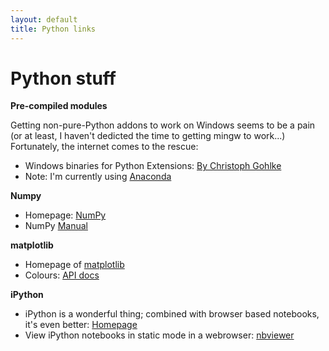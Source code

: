 ```yaml
---
layout: default
title: Python links
---
```


<h1>Python stuff</h1>

**Pre-compiled modules**

Getting non-pure-Python addons to work on Windows seems to be a pain (or at least, I haven't dedicted the time to getting mingw to work...)  Fortunately, the internet comes to the rescue:

   - Windows binaries for Python Extensions: [By Christoph Gohlke](http://www.lfd.uci.edu/~gohlke/pythonlibs/)
   - Note: I'm currently using [Anaconda](https://store.continuum.io/cshop/anaconda/)

**Numpy**

   - Homepage: [NumPy](http://www.numpy.org/)
   - NumPy [Manual](http://docs.scipy.org/doc/numpy/index.html)

**matplotlib**

   - Homepage of [matplotlib](http://matplotlib.org/index.html)
   - Colours: [API docs](http://matplotlib.org/api/colors_api.html)

**iPython**

   - iPython is a wonderful thing; combined with browser based notebooks, it's even better: [Homepage](http://ipython.org/)
   - View iPython notebooks in static mode in a webrowser: [nbviewer](http://nbviewer.ipython.org/faq)
